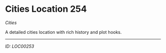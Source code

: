 # Cities Location 254

*Cities*

A detailed cities location with rich history and plot hooks.

---
*ID: LOC00253*